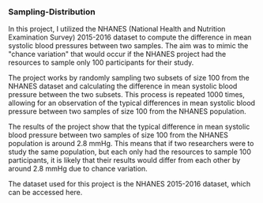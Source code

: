### Sampling-Distribution
In this project, I utilized the NHANES (National Health and Nutrition Examination Survey) 2015-2016 dataset to compute the difference in mean systolic blood pressures between two samples. The aim was to mimic the "chance variation" that would occur if the NHANES project had the resources to sample only 100 participants for their study.

The project works by randomly sampling two subsets of size 100 from the NHANES dataset and calculating the difference in mean systolic blood pressure between the two subsets. This process is repeated 1000 times, allowing for an observation of the typical differences in mean systolic blood pressure between two samples of size 100 from the NHANES population.

The results of the project show that the typical difference in mean systolic blood pressure between two samples of size 100 from the NHANES population is around 2.8 mmHg. This means that if two researchers were to study the same population, but each only had the resources to sample 100 participants, it is likely that their results would differ from each other by around 2.8 mmHg due to chance variation.

The dataset used for this project is the NHANES 2015-2016 dataset, which can be accessed here.
